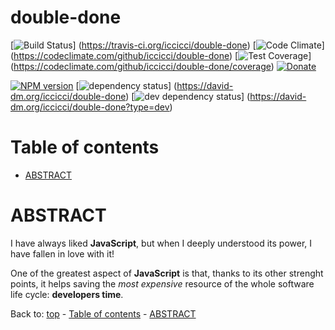 # double-done

[![Build Status](https://travis-ci.org/iccicci/double-done.png)]
(https://travis-ci.org/iccicci/double-done)
[![Code Climate](https://codeclimate.com/github/iccicci/double-done/badges/gpa.svg)]
(https://codeclimate.com/github/iccicci/double-done)
[![Test Coverage](https://codeclimate.com/github/iccicci/double-done/badges/coverage.svg)]
(https://codeclimate.com/github/iccicci/double-done/coverage)
[![Donate](http://img.shields.io/bitcoin/donate.png?color=blue)](https://www.coinbase.com/cicci)

[![NPM version](https://badge.fury.io/js/double-done.svg)](https://www.npmjs.com/package/double-done)
[![dependency status](https://david-dm.org/iccicci/double-done.svg)]
(https://david-dm.org/iccicci/double-done)
[![dev dependency status](https://david-dm.org/iccicci/double-done/dev-status.svg)]
(https://david-dm.org/iccicci/double-done?type=dev)

# Table of contents

* [ABSTRACT](#abstract)

# ABSTRACT

I have always liked __JavaScript__, but when I deeply understood its power, I have fallen in love with it!

One of the greatest aspect of __JavaScript__ is that, thanks to its other strenght points, it helps saving the _most
expensive_ resource of the whole software life cycle: __developers time__.

Back to: [top](#) - [Table of contents](table-of-contents) - [ABSTRACT](#abstract)
